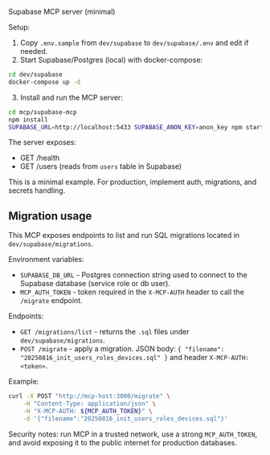 Supabase MCP server (minimal)

Setup:

1. Copy `.env.sample` from `dev/supabase` to `dev/supabase/.env` and edit if needed.
2. Start Supabase/Postgres (local) with docker-compose:

```bash
cd dev/supabase
docker-compose up -d
```

3. Install and run the MCP server:

```bash
cd mcp/supabase-mcp
npm install
SUPABASE_URL=http://localhost:5433 SUPABASE_ANON_KEY=anon_key npm start
```

The server exposes:
- GET /health
- GET /users (reads from `users` table in Supabase)

This is a minimal example. For production, implement auth, migrations, and secrets handling.

Migration usage
--------------

This MCP exposes endpoints to list and run SQL migrations located in `dev/supabase/migrations`.

Environment variables:

- `SUPABASE_DB_URL` - Postgres connection string used to connect to the Supabase database (service role or db user).
- `MCP_AUTH_TOKEN` - token required in the `X-MCP-AUTH` header to call the `/migrate` endpoint.

Endpoints:

- `GET /migrations/list` - returns the `.sql` files under `dev/supabase/migrations`.
- `POST /migrate` - apply a migration. JSON body: `{ "filename": "20250816_init_users_roles_devices.sql" }` and header `X-MCP-AUTH: <token>`.

Example:

```bash
curl -X POST "http://mcp-host:3000/migrate" \
	-H "Content-Type: application/json" \
	-H "X-MCP-AUTH: ${MCP_AUTH_TOKEN}" \
	-d '{"filename":"20250816_init_users_roles_devices.sql"}'
```

Security notes: run MCP in a trusted network, use a strong `MCP_AUTH_TOKEN`, and avoid exposing it to the public internet for production databases.
